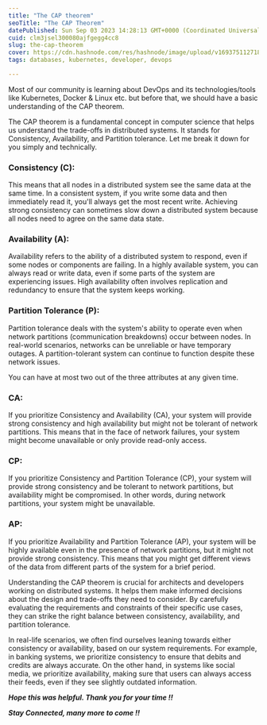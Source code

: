 ```yaml
---
title: "The CAP theorem"
seoTitle: "The CAP Theorem"
datePublished: Sun Sep 03 2023 14:28:13 GMT+0000 (Coordinated Universal Time)
cuid: clm3jsel300080ajfgegg4cc8
slug: the-cap-theorem
cover: https://cdn.hashnode.com/res/hashnode/image/upload/v1693751127181/f1504b9c-34a0-4751-a708-bdba51586cc6.webp
tags: databases, kubernetes, developer, devops

---
```


Most of our community is learning about DevOps and its technologies/tools like Kubernetes, Docker & Linux etc. but before that, we should have a basic understanding of the CAP theorem.

The CAP theorem is a fundamental concept in computer science that helps us understand the trade-offs in distributed systems. It stands for Consistency, Availability, and Partition tolerance. Let me break it down for you simply and technically.

### **Consistency (C)**:

This means that all nodes in a distributed system see the same data at the same time. In a consistent system, if you write some data and then immediately read it, you'll always get the most recent write. Achieving strong consistency can sometimes slow down a distributed system because all nodes need to agree on the same data state.

### **Availability (A):**

Availability refers to the ability of a distributed system to respond, even if some nodes or components are failing. In a highly available system, you can always read or write data, even if some parts of the system are experiencing issues. High availability often involves replication and redundancy to ensure that the system keeps working.

### **Partition Tolerance (P):**

Partition tolerance deals with the system's ability to operate even when network partitions (communication breakdowns) occur between nodes. In real-world scenarios, networks can be unreliable or have temporary outages. A partition-tolerant system can continue to function despite these network issues.

You can have at most two out of the three attributes at any given time.

### **CA:**

If you prioritize Consistency and Availability (CA), your system will provide strong consistency and high availability but might not be tolerant of network partitions. This means that in the face of network failures, your system might become unavailable or only provide read-only access.

### **CP:**

If you prioritize Consistency and Partition Tolerance (CP), your system will provide strong consistency and be tolerant to network partitions, but availability might be compromised. In other words, during network partitions, your system might be unavailable.

### **AP:**

If you prioritize Availability and Partition Tolerance (AP), your system will be highly available even in the presence of network partitions, but it might not provide strong consistency. This means that you might get different views of the data from different parts of the system for a brief period.

Understanding the CAP theorem is crucial for architects and developers working on distributed systems. It helps them make informed decisions about the design and trade-offs they need to consider. By carefully evaluating the requirements and constraints of their specific use cases, they can strike the right balance between consistency, availability, and partition tolerance.

In real-life scenarios, we often find ourselves leaning towards either consistency or availability, based on our system requirements. For example, in banking systems, we prioritize consistency to ensure that debits and credits are always accurate. On the other hand, in systems like social media, we prioritize availability, making sure that users can always access their feeds, even if they see slightly outdated information.

***Hope this was helpful. Thank you for your time !!***

***Stay Connected, many more to come !!***
